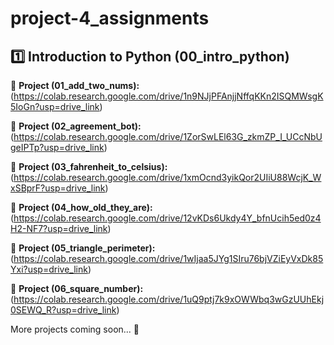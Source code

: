 # project-4_assignments

## 1️⃣ Introduction to Python (00_intro_python)

📄 **Project (01_add_two_nums):** (https://colab.research.google.com/drive/1n9NJjPFAnjjNffqKKn2ISQMWsgK5IoGn?usp=drive_link)

📄 **Project (02_agreement_bot):** (https://colab.research.google.com/drive/1ZorSwLEl63G_zkmZP_I_UCcNbUgeIPTp?usp=drive_link)

📄 **Project (03_fahrenheit_to_celsius):** (https://colab.research.google.com/drive/1xmOcnd3yikQor2UIiU88WcjK_WxSBprF?usp=drive_link)

📄 **Project (04_how_old_they_are):** (https://colab.research.google.com/drive/12vKDs6Ukdy4Y_bfnUcih5ed0z4H2-NF7?usp=drive_link)

📄 **Project (05_triangle_perimeter):** (https://colab.research.google.com/drive/1wIjaa5JYg1SIru76bjVZiEyVxDk85Yxi?usp=drive_link)

📄 **Project (06_square_number):** (https://colab.research.google.com/drive/1uQ9ptj7k9xOWWbq3wGzUUhEkj0SEWQ_R?usp=drive_link)

More projects coming soon... 🚀

